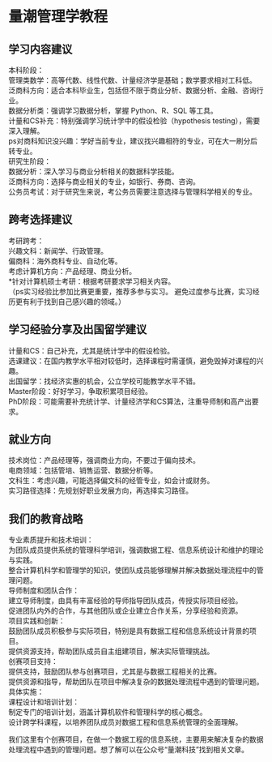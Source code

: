 # 量潮管理学教程

## 学习内容建议
本科阶段：<br>
管理类数学：高等代数、线性代数、计量经济学是基础；数学要求相对工科低。<br>
泛商科方向：适合本科毕业生，包括但不限于商业分析、数据分析、金融、咨询行业。<br>
数据分析类：强调学习数据分析，掌握 Python、R、SQL 等工具。<br>
计量和CS补充：特别强调学习统计学中的假设检验（hypothesis testing），需要深入理解。<br>
ps对商科知识没兴趣：学好当前专业，建议找兴趣相符的专业，可在大一刷分后转专业。<br>
研究生阶段：<br>
数据分析：深入学习与商业分析相关的数据科学技能。<br>
泛商科方向：选择与商业相关的专业，如银行、券商、咨询。<br>
公务员考试：对于研究生来说，考公务员需要注意选择与管理科学相关的专业。

## 跨考选择建议
考研跨考：<br>
兴趣文科：新闻学、行政管理。<br>
偏商科：海外商科专业、自动化等。<br>
考虑计算机方向：产品经理、商业分析。<br>
*针对计算机硕士考研：根据考研要求学习相关内容。<br>
（ps实习经验比参加比赛更重要，推荐多参与实习。
避免过度参与比赛，实习经历更有利于找到自己感兴趣的领域。）

## 学习经验分享及出国留学建议
计量和CS：自己补充，尤其是统计学中的假设检验。<br>
选课建议：在国内教学水平相对较低时，选择课程时需谨慎，避免毁掉对课程的兴趣。<br>
出国留学：找经济实惠的机会，公立学校可能教学水平不错。<br>
Master阶段：好好学习，争取积累项目经验。<br>
PhD阶段：可能需要补充统计学、计量经济学和CS算法，注重导师制和高产出要求。

## 就业方向
技术岗位：产品经理等，强调商业方向，不要过于偏向技术。<br>
电商领域：包括管培、销售运营、数据分析等。<br>
文科生：考虑兴趣，可能选择偏文科的经管专业，如会计或财务。<br>
实习路径选择：先规划好职业发展方向，再选择实习路径。

## 我们的教育战略
专业素质提升和技术培训：<br>
为团队成员提供系统的管理科学培训，强调数据工程、信息系统设计和维护的理论与实践。<br>
整合计算机科学和管理学的知识，使团队成员能够理解并解决数据处理流程中的管理问题。<br>
导师制度和团队合作：<br>
建立导师制度，由具有丰富经验的导师指导团队成员，传授实际项目经验。<br>
促进团队内外的合作，与其他团队或企业建立合作关系，分享经验和资源。<br>
项目实践和创新：<br>
鼓励团队成员积极参与实际项目，特别是具有数据工程和信息系统设计背景的项目。<br>
提供资源支持，帮助团队成员自主组建项目，解决实际管理挑战。<br>
创赛项目支持：<br>
提供支持，鼓励团队参与创赛项目，尤其是与数据工程相关的比赛。<br>
提供资源和指导，帮助团队在项目中解决复杂的数据处理流程中遇到的管理问题。<br>
具体实施：<br>
课程设计和培训计划：<br>
制定专门的培训计划，涵盖计算机软件和管理科学的核心概念。<br>
设计跨学科课程，以培养团队成员对数据工程和信息系统管理的全面理解。<br>

我们这里有个创赛项目，在做一个数据工程的信息系统，主要用来解决复杂的数据处理流程中遇到的管理问题。想了解可以在公众号“量潮科技”找到相关文章。
